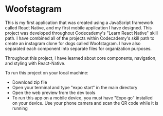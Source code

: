 # Woofstagram

This is my first application that was created using a JavaScript framework called React Native, and my first mobile application I have designed. This project was developed throughout Codecademy's "Learn React Native" skill path. I have combined all of the projects within Codecademy's skill path to create an instagram clone for dogs called Woofstagram. I have also separated each component into separate files for organization purposes.

Throughout this project, I have learned about core components, navigation, and styling with React-Native.

To run this project on your local machine:

- Download zip file
- Open your terminal and type "expo start" in the main directory
- Open the web preview from the dev tools
- To run this app on a mobile device, you must have "Expo go" installed on your device. Use your phone camera and scan the QR code while it is running
